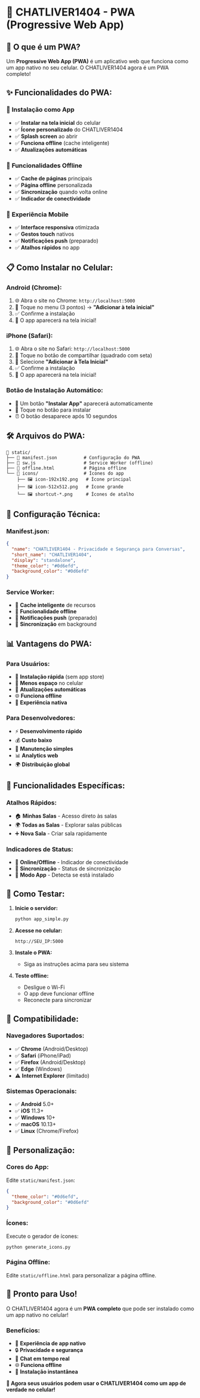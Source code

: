 # 📱 CHATLIVER1404 - PWA (Progressive Web App)

## 🚀 **O que é um PWA?**

Um **Progressive Web App (PWA)** é um aplicativo web que funciona como um app nativo no seu celular. O CHATLIVER1404 agora é um PWA completo!

## ✨ **Funcionalidades do PWA:**

### 📱 **Instalação como App**
- ✅ **Instalar na tela inicial** do celular
- ✅ **Ícone personalizado** do CHATLIVER1404
- ✅ **Splash screen** ao abrir
- ✅ **Funciona offline** (cache inteligente)
- ✅ **Atualizações automáticas**

### 🔄 **Funcionalidades Offline**
- ✅ **Cache de páginas** principais
- ✅ **Página offline** personalizada
- ✅ **Sincronização** quando volta online
- ✅ **Indicador de conectividade**

### 📲 **Experiência Mobile**
- ✅ **Interface responsiva** otimizada
- ✅ **Gestos touch** nativos
- ✅ **Notificações push** (preparado)
- ✅ **Atalhos rápidos** no app

## 📋 **Como Instalar no Celular:**

### **Android (Chrome):**
1. 🌐 Abra o site no Chrome: `http://localhost:5000`
2. 📱 Toque no menu (3 pontos) → **"Adicionar à tela inicial"**
3. ✅ Confirme a instalação
4. 🎉 O app aparecerá na tela inicial!

### **iPhone (Safari):**
1. 🌐 Abra o site no Safari: `http://localhost:5000`
2. 📱 Toque no botão de compartilhar (quadrado com seta)
3. 📌 Selecione **"Adicionar à Tela Inicial"**
4. ✅ Confirme a instalação
5. 🎉 O app aparecerá na tela inicial!

### **Botão de Instalação Automático:**
- 🔽 Um botão **"Instalar App"** aparecerá automaticamente
- 📱 Toque no botão para instalar
- ⏰ O botão desaparece após 10 segundos

## 🛠️ **Arquivos do PWA:**

```
📁 static/
├── 📄 manifest.json          # Configuração do PWA
├── 📄 sw.js                  # Service Worker (offline)
├── 📄 offline.html           # Página offline
└── 📁 icons/                 # Ícones do app
    ├── 🖼️ icon-192x192.png   # Ícone principal
    ├── 🖼️ icon-512x512.png   # Ícone grande
    └── 🖼️ shortcut-*.png     # Ícones de atalho
```

## 🔧 **Configuração Técnica:**

### **Manifest.json:**
```json
{
  "name": "CHATLIVER1404 - Privacidade e Segurança para Conversas",
  "short_name": "CHATLIVER1404",
  "display": "standalone",
  "theme_color": "#0d6efd",
  "background_color": "#0d6efd"
}
```

### **Service Worker:**
- 🔄 **Cache inteligente** de recursos
- 📱 **Funcionalidade offline**
- 🔔 **Notificações push** (preparado)
- 🔄 **Sincronização** em background

## 📊 **Vantagens do PWA:**

### **Para Usuários:**
- 🚀 **Instalação rápida** (sem app store)
- 💾 **Menos espaço** no celular
- 🔄 **Atualizações automáticas**
- 🌐 **Funciona offline**
- 📱 **Experiência nativa**

### **Para Desenvolvedores:**
- ⚡ **Desenvolvimento rápido**
- 💰 **Custo baixo**
- 🔧 **Manutenção simples**
- 📊 **Analytics web**
- 🌍 **Distribuição global**

## 🎯 **Funcionalidades Específicas:**

### **Atalhos Rápidos:**
- 🏠 **Minhas Salas** - Acesso direto às salas
- 🌍 **Todas as Salas** - Explorar salas públicas
- ➕ **Nova Sala** - Criar sala rapidamente

### **Indicadores de Status:**
- 📶 **Online/Offline** - Indicador de conectividade
- 🔄 **Sincronização** - Status de sincronização
- 📱 **Modo App** - Detecta se está instalado

## 🚀 **Como Testar:**

1. **Inicie o servidor:**
   ```bash
   python app_simple.py
   ```

2. **Acesse no celular:**
   ```
   http://SEU_IP:5000
   ```

3. **Instale o PWA:**
   - Siga as instruções acima para seu sistema

4. **Teste offline:**
   - Desligue o Wi-Fi
   - O app deve funcionar offline
   - Reconecte para sincronizar

## 📱 **Compatibilidade:**

### **Navegadores Suportados:**
- ✅ **Chrome** (Android/Desktop)
- ✅ **Safari** (iPhone/iPad)
- ✅ **Firefox** (Android/Desktop)
- ✅ **Edge** (Windows)
- ⚠️ **Internet Explorer** (limitado)

### **Sistemas Operacionais:**
- ✅ **Android** 5.0+
- ✅ **iOS** 11.3+
- ✅ **Windows** 10+
- ✅ **macOS** 10.13+
- ✅ **Linux** (Chrome/Firefox)

## 🔧 **Personalização:**

### **Cores do App:**
Edite `static/manifest.json`:
```json
{
  "theme_color": "#0d6efd",
  "background_color": "#0d6efd"
}
```

### **Ícones:**
Execute o gerador de ícones:
```bash
python generate_icons.py
```

### **Página Offline:**
Edite `static/offline.html` para personalizar a página offline.

## 🎉 **Pronto para Uso!**

O CHATLIVER1404 agora é um **PWA completo** que pode ser instalado como um app nativo no celular!

### **Benefícios:**
- 📱 **Experiência de app nativo**
- 🔒 **Privacidade e segurança**
- 💬 **Chat em tempo real**
- 🌐 **Funciona offline**
- 🚀 **Instalação instantânea**

**🎯 Agora seus usuários podem usar o CHATLIVER1404 como um app de verdade no celular!**


